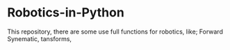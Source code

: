 # Robotics-in-Python
This repository, there are some use full functions for robotics, like; Forward Synematic, tansforms, 
